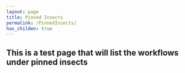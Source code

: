```yaml
---
layout: page
title: Pinned Insects
permalink: /PinnedInsects/
has_childen: true
---
```


## This is a test page that will list the workflows under pinned insects
